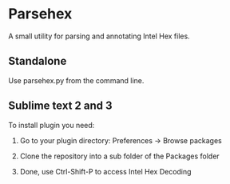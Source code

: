 # Parsehex

A small utility for parsing and annotating Intel Hex files.

## Standalone

Use parsehex.py from the command line.

## Sublime text 2 and 3

To install plugin you need:

1) Go to your plugin directory: Preferences -> Browse packages

2) Clone the repository into a sub folder of the Packages folder

3) Done, use Ctrl-Shift-P to access Intel Hex Decoding

